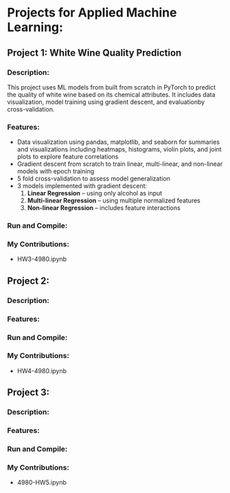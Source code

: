 # Projects for Applied Machine Learning:

## Project 1: White Wine Quality Prediction  

  ### Description:  
  This project uses ML models from built from scratch in PyTorch to predict the quality of white wine based on its chemical attributes. It includes
  data visualization, model training using gradient descent, and evaluationby cross-validation.

  ### Features:  
  - Data visualization using pandas, matplotlib, and seaborn for summaries and visualizations including heatmaps, histograms, violin plots, and joint plots to explore feature correlations
  - Gradient descent from scratch to train linear, multi-linear, and non-linear models with epoch training
  - 5 fold cross-validation to assess model generalization
  - 3 models implemented with gradient descent:  
    1. **Linear Regression** – using only alcohol as input  
    2. **Multi-linear Regression** – using multiple normalized features  
    3. **Non-linear Regression** – includes feature interactions
    
  
  ### Run and Compile:

  
  ### My Contributions: 
  - HW3-4980.ipynb


## Project 2:   

  ### Description:
 

  ### Features:
  
  
  ### Run and Compile:
  
  
  ### My Contributions:
  - HW4-4980.ipynb
  

## Project 3:

  ### Description: 
  

 ### Features: 
 
  
  ### Run and Compile:
  
  
  ### My Contributions:
  - 4980-HW5.ipynb

  
